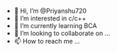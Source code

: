 - 👋 Hi, I’m @Priyanshu720
- 👀 I’m interested in c/c++
- 🌱 I’m currently learning BCA
- 💞️ I’m looking to collaborate on ...
- 📫 How to reach me ...

<!---
Priyanshu720/Priyanshu720 is a ✨ special ✨ repository because its `README.md` (this file) appears on your GitHub profile.
You can click the Preview link to take a look at your changes.
--->
